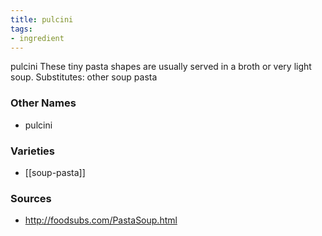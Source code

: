 ```yaml
---
title: pulcini
tags:
- ingredient
---
```

pulcini These tiny pasta shapes are usually served in a broth or very light soup. Substitutes: other soup pasta

### Other Names

* pulcini

### Varieties

* [[soup-pasta]]

### Sources
* http://foodsubs.com/PastaSoup.html
